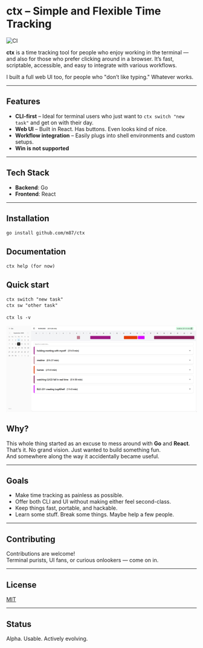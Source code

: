 # ctx – Simple and Flexible Time Tracking
![CI](https://github.com/m87/ctx/actions/workflows/go.yml/badge.svg)

**ctx** is a time tracking tool for people who enjoy working in the terminal — and also for those who prefer clicking around in a browser. It’s fast, scriptable, accessible, and easy to integrate with various workflows.

I built a full web UI too, for people who "don’t like typing." Whatever works.

---

## Features

- **CLI-first** – Ideal for terminal users who just want to `ctx switch "new task"` and get on with their day.
- **Web UI** – Built in React. Has buttons. Even looks kind of nice.
- **Workflow integration** – Easily plugs into shell environments and custom setups.
- **Win is not supported**

---

## Tech Stack

- **Backend**: Go
- **Frontend**: React

---

## Installation

```
go install github.com/m87/ctx
```

## Documentation

```
ctx help (for now)
```

## Quick start
```
ctx switch "new task"
ctx sw "other task"

ctx ls -v
```

![screen](img/screenshot.png)

## Why?

This whole thing started as an excuse to mess around with **Go** and **React**.  
That’s it. No grand vision. Just wanted to build something fun.  
And somewhere along the way it accidentally became useful.

---

## Goals

- Make time tracking as painless as possible.
- Offer both CLI and UI without making either feel second-class.
- Keep things fast, portable, and hackable.
- Learn some stuff. Break some things. Maybe help a few people.

---

## Contributing

Contributions are welcome!  
Terminal purists, UI fans, or curious onlookers — come on in.  

---

## License

[MIT](LICENSE)

---

## Status

Alpha. Usable. Actively evolving.
